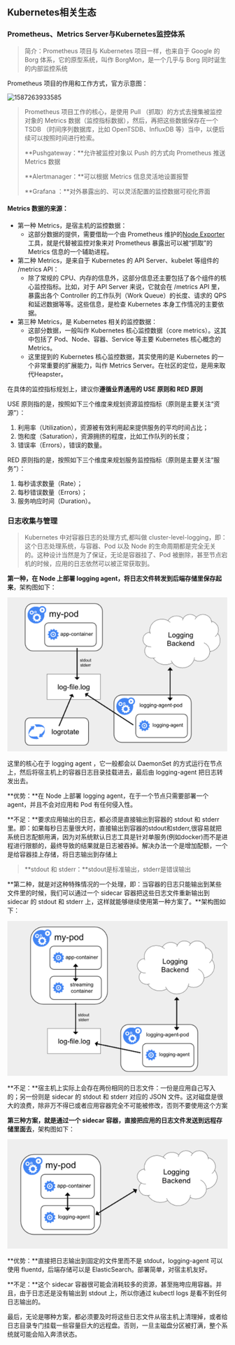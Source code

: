 ## Kubernetes相关生态

### Prometheus、Metrics Server与Kubernetes监控体系

> 简介：Prometheus 项目与 Kubernetes 项目一样，也来自于 Google 的 Borg 体系，它的原型系统，叫作 BorgMon，是一个几乎与 Borg 同时诞生的内部监控系统

Prometheus 项目的作用和工作方式，官方示意图：

![1587263933585](C:\Users\Administrator\AppData\Roaming\Typora\typora-user-images\1587263933585.png)

> Prometheus 项目工作的核心，是使用 Pull （抓取）的方式去搜集被监控对象的 Metrics 数据（监控指标数据），然后，再把这些数据保存在一个 TSDB （时间序列数据库，比如 OpenTSDB、InfluxDB 等）当中，以便后续可以按照时间进行检索。
>
> **Pushgateway：**允许被监控对象以 Push 的方式向 Prometheus 推送 Metrics 数据
>
> **Alertmanager：**可以根据 Metrics 信息灵活地设置报警
>
> **Grafana ：**对外暴露出的、可以灵活配置的监控数据可视化界面

#### Metrics 数据的来源：

- 第一种 Metrics，是宿主机的监控数据：
  - 这部分数据的提供，需要借助一个由 Prometheus 维护的[Node Exporter](https://github.com/prometheus/node_exporter) 工具，就是代替被监控对象来对 Prometheus 暴露出可以被“抓取”的 Metrics 信息的一个辅助进程。
- 第二种 Metrics，是来自于 Kubernetes 的 API Server、kubelet 等组件的 /metrics API：
  - 除了常规的 CPU、内存的信息外，这部分信息还主要包括了各个组件的核心监控指标。比如，对于 API Server 来说，它就会在 /metrics API 里，暴露出各个 Controller 的工作队列（Work Queue）的长度、请求的 QPS 和延迟数据等等。这些信息，是检查 Kubernetes 本身工作情况的主要依据。
- 第三种 Metrics，是 Kubernetes 相关的监控数据：
  - 这部分数据，一般叫作 Kubernetes 核心监控数据（core metrics）。这其中包括了 Pod、Node、容器、Service 等主要 Kubernetes 核心概念的 Metrics。
  - 这里提到的 Kubernetes 核心监控数据，其实使用的是 Kubernetes 的一个非常重要的扩展能力，叫作 Metrics Server。在社区的定位，是用来取代Heapster。

在具体的监控指标规划上，建议你**遵循业界通用的 USE 原则和 RED 原则**

USE 原则指的是，按照如下三个维度来规划资源监控指标（原则是主要关注“资源”）：

1. 利用率（Utilization），资源被有效利用起来提供服务的平均时间占比；
2. 饱和度（Saturation），资源拥挤的程度，比如工作队列的长度；
3. 错误率（Errors），错误的数量。

RED 原则指的是，按照如下三个维度来规划服务监控指标（原则是主要关注“服务”）：

1. 每秒请求数量（Rate）；
2. 每秒错误数量（Errors）；
3. 服务响应时间（Duration）。



### 日志收集与管理

> Kubernetes 中对容器日志的处理方式,都叫做 cluster-level-logging，即：这个日志处理系统，与容器、Pod 以及 Node 的生命周期都是完全无关的。这种设计当然是为了保证，无论是容器挂了、Pod 被删除，甚至节点宕机的时候，应用的日志依然可以被正常获取到。

**第一种，在 Node 上部署 logging agent，将日志文件转发到后端存储里保存起来**，架构图如下：

![1587266196364](assets/1587266196364.png)

这里的核心在于 logging agent ，它一般都会以 DaemonSet 的方式运行在节点上，然后将宿主机上的容器日志目录挂载进去，最后由 logging-agent 把日志转发出去。

**优势：**在 Node 上部署 logging agent，在于一个节点只需要部署一个 agent，并且不会对应用和 Pod 有任何侵入性。

**不足：**要求应用输出的日志，都必须是直接输出到容器的 stdout 和 stderr 里。即：如果每秒日志量很大时，直接输出到容器的stdout和stderr,很容易就把系统日志配额用满，因为对系统默认日志工具是针对单服务(例如docker)而不是进程进行限额的，最终导致的结果就是日志被吞掉。解决办法一个是增加配额，一个是给容器挂上存储，将日志输出到存储上

> **stdout 和 stderr：**stdout是标准输出，stderr是错误输出

**第二种，就是对这种特殊情况的一个处理，即：当容器的日志只能输出到某些文件里的时候，我们可以通过一个 sidecar 容器把这些日志文件重新输出到 sidecar 的 stdout 和 stderr 上，这样就能够继续使用第一种方案了。**架构图如下：

![1587267088835](assets/1587267088835.png)

**不足：**宿主机上实际上会存在两份相同的日志文件：一份是应用自己写入的；另一份则是 sidecar 的 stdout 和 stderr 对应的 JSON 文件。这对磁盘是很大的浪费，除非万不得已或者应用容器完全不可能被修改，否则不要使用这个方案

**第三种方案，就是通过一个 sidecar 容器，直接把应用的日志文件发送到远程存储里面去**，架构图如下：

![1587267230890](assets/1587267230890.png)

**优势：**直接把日志输出到固定的文件里而不是 stdout，logging-agent 可以使用 fluentd，后端存储可以是 ElasticSearch。部署简单，对宿主机友好。

**不足：**这个 sidecar 容器很可能会消耗较多的资源，甚至拖垮应用容器。并且，由于日志还是没有输出到 stdout 上，所以你通过 kubectl logs 是看不到任何日志输出的。

最后，无论是哪种方案，都必须要及时将这些日志文件从宿主机上清理掉，或者给日志目录专门挂载一些容量巨大的远程盘。否则，一旦主磁盘分区被打满，整个系统就可能会陷入奔溃状态。